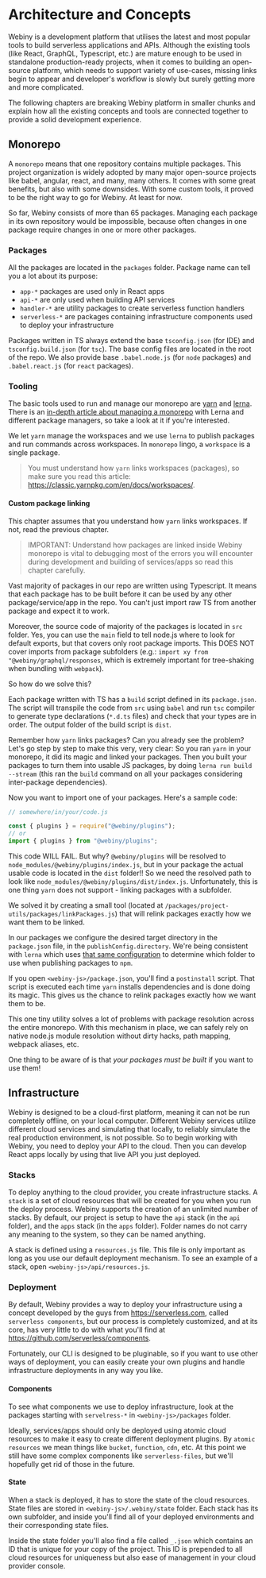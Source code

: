 # Architecture and Concepts

Webiny is a development platform that utilises the latest and most popular tools to build serverless applications and APIs.
Although the existing tools (like React, GraphQL, Typescript, etc.) are mature enough to be used in standalone production-ready projects, when it comes to building an open-source platform, which needs to support variety of use-cases, missing links begin to appear and developer's workflow is slowly but surely getting more and more complicated.

The following chapters are breaking Webiny platform in smaller chunks and explain how all the existing concepts and tools are connected together to provide a solid development experience.

## Monorepo

A `monorepo` means that one repository contains multiple packages. This project organization is widely adopted by many major open-source projects like babel, angular, react, and many, many others. It comes with some great benefits, but also with some downsides. With some custom tools, it proved to be the right way to go for Webiny. At least for now.

So far, Webiny consists of more than 65 packages. Managing each package in its own repository would be impossible, because often changes in one package require changes in one or more other packages.

### Packages

All the packages are located in the `packages` folder. Package name can tell you a lot about its purpose:

- `app-*` packages are used only in React apps
- `api-*` are only used when building API services
- `handler-*` are utility packages to create serverless function handlers
- `serverless-*` are packages containing infrastructure components used to deploy your infrastructure

Packages written in TS always extend the base `tsconfig.json` (for IDE) and `tsconfig.build.json` (for `tsc`). The base config files are located in the root of the repo. We also provide base `.babel.node.js` (for `node` packages) and `.babel.react.js` (for `react` packages).

### Tooling

The basic tools used to run and manage our monorepo are [yarn](https://classic.yarnpkg.com/lang/en/) and [lerna](https://lerna.js.org/). There is an [in-depth article about managing a monorepo](https://doppelmutzi.github.io/monorepo-lerna-yarn-workspaces/) with Lerna and different package managers, so take a look at it if you're interested.

We let `yarn` manage the workspaces and we use `lerna` to publish packages and run commands across workspaces. In `monorepo` lingo, a `workspace` is a single package.

> You must understand how `yarn` links workspaces (packages), so make sure you read this article: https://classic.yarnpkg.com/en/docs/workspaces/.

#### Custom package linking

This chapter assumes that you understand how `yarn` links workspaces. If not, read the previous chapter.

> IMPORTANT: Understand how packages are linked inside Webiny monorepo is vital to debugging most of the errors you will encounter during development and building of services/apps so read this chapter carefully.

Vast majority of packages in our repo are written using Typescript. It means that each package has to be built before it can be used by any other package/service/app in the repo. You can't just import raw TS from another package and expect it to work.

Moreover, the source code of majority of the packages is located in `src` folder. Yes, you can use the `main` field to tell node.js where to look for default exports, but that covers only root package imports. This DOES NOT cover imports from package subfolders (e.g.: `import xy from "@webiny/graphql/responses`, which is extremely important for tree-shaking when bundling with `webpack`).

So how do we solve this?

Each package written with TS has a `build` script defined in its `package.json`. The script will transpile the code from `src` using `babel` and run `tsc` compiler to generate type declarations (`*.d.ts` files) and check that your types are in order. The output folder of the build script is `dist`.

Remember how `yarn` links packages? Can you already see the problem? Let's go step by step to make this very, very clear:
So you ran `yarn` in your monorepo, it did its magic and linked your packages. Then you built your packages to turn them into usable JS packages, by doing `lerna run build --stream` (this ran the `build` command on all your packages considering inter-package dependencies).

Now you want to import one of your packages. Here's a sample code:

```js
// somewhere/in/your/code.js

const { plugins } = require("@webiny/plugins");
// or
import { plugins } from "@webiny/plugins";
```

This code WILL FAIL. But why? `@webiny/plugins` will be resolved to `node_modules/@webiny/plugins/index.js`, but in your package the actual usable code is located in the `dist` folder!! So we need the resolved path to look like `node_modules/@webiny/plugins/dist/index.js`. Unfortunately, this is one thing `yarn` does not support - linking packages with a subfolder.

We solved it by creating a small tool (located at `/packages/project-utils/packages/linkPackages.js`) that will relink packages exactly how we want them to be linked.

In our packages we configure the desired target directory in the `package.json` file, in the `publishConfig.directory`. We're being consistent with `lerna` which uses [that same configuration](https://github.com/lerna/lerna/tree/master/commands/publish#publishconfigdirectory) to determine which folder to use when publishing packages to `npm`.

If you open `<webiny-js>/package.json`, you'll find a `postinstall` script. That script is executed each time `yarn` installs dependencies and is done doing its magic. This gives us the chance to relink packages exactly how we want them to be.

This one tiny utility solves a lot of problems with package resolution across the entire monorepo. With this mechanism in place, we can safely rely on native node.js module resolution without dirty hacks, path mapping, webpack aliases, etc.

One thing to be aware of is that _your packages must be built_ if you want to use them!

## Infrastructure

Webiny is designed to be a cloud-first platform, meaning it can not be run completely offline, on your local computer. Different Webiny services utilize different cloud services and simulating that locally, to reliably simulate the real production environment, is not possible. So to begin working with Webiny, you need to deploy your API to the cloud. Then you can develop React apps locally by using that live API you just deployed.

### Stacks

To deploy anything to the cloud provider, you create infrastructure stacks. A `stack` is a set of cloud resources that will be created for you when you run the deploy process. Webiny supports the creation of an unlimited number of stacks. By default, our project is setup to have the `api` stack (in the `api` folder), and the `apps` stack (in the `apps` folder). Folder names do not carry any meaning to the system, so they can be named anything.

A stack is defined using a `resources.js` file. This file is only important as long as you use our default deployment mechanism.
To see an example of a stack, open `<webiny-js>/api/resources.js`.

### Deployment

By default, Webiny provides a way to deploy your infrastructure using a concept developed by the guys from https://serverless.com, called `serverless components`, but our process is completely customized, and at its core, has very little to do with what you'll find at https://github.com/serverless/components.

Fortunately, our CLI is designed to be pluginable, so if you want to use other ways of deployment, you can easily create your own plugins and handle infrastructure deployments in any way you like.

#### Components

To see what components we use to deploy infrastructure, look at the packages starting with `servelress-*` in `<webiny-js>/packages` folder.

Ideally, services/apps should only be deployed using atomic cloud resources to make it easy to create different deployment plugins. By `atomic resources` we mean things like `bucket`, `function`, `cdn`, etc. At this point we still have some complex components like `serverless-files`, but we'll hopefully get rid of those in the future.

#### State

When a stack is deployed, it has to store the state of the cloud resources. State files are stored in `<webiny-js>/.webiny/state` folder. Each stack has its own subfolder, and inside you'll find all of your deployed environments and their corresponding state files.

Inside the state folder you'll also find a file called `_.json` which contains an ID that is unique for your copy of the project. This ID is prepended to all cloud resources for uniqueness but also ease of management in your cloud provider console.
